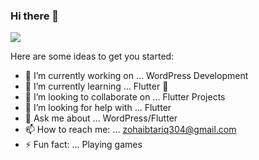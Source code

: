 ### Hi there 👋

<!--
**zohaib304/zohaib304** is a ✨ _special_ ✨ repository because its `README.md` (this file) appears on your GitHub profile.
-->

![](https://komarev.com/ghpvc/?username=zohaib304)

Here are some ideas to get you started:

- 🔭 I’m currently working on ... WordPress Development
- 🌱 I’m currently learning ... Flutter 🧡
- 👯 I’m looking to collaborate on ... Flutter Projects
- 🤔 I’m looking for help with ... Flutter
- 💬 Ask me about ... WordPress/Flutter
- 📫 How to reach me: ... zohaibtariq304@gmail.com
- ⚡ Fun fact: ... Playing games
